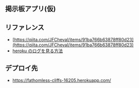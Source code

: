 ## 掲示板アプリ(仮)

## リファレンス
- [https://qiita.com/JFCheval/items/91ba766b63878ff80d23](https://qiita.com/JFCheval/items/91ba766b63878ff80d23)
- [heroku のログを見る方法](https://qiita.com/pugiemonn/items/c4077958b480eb29878d)

## デプロイ先
- https://fathomless-cliffs-16205.herokuapp.com/
